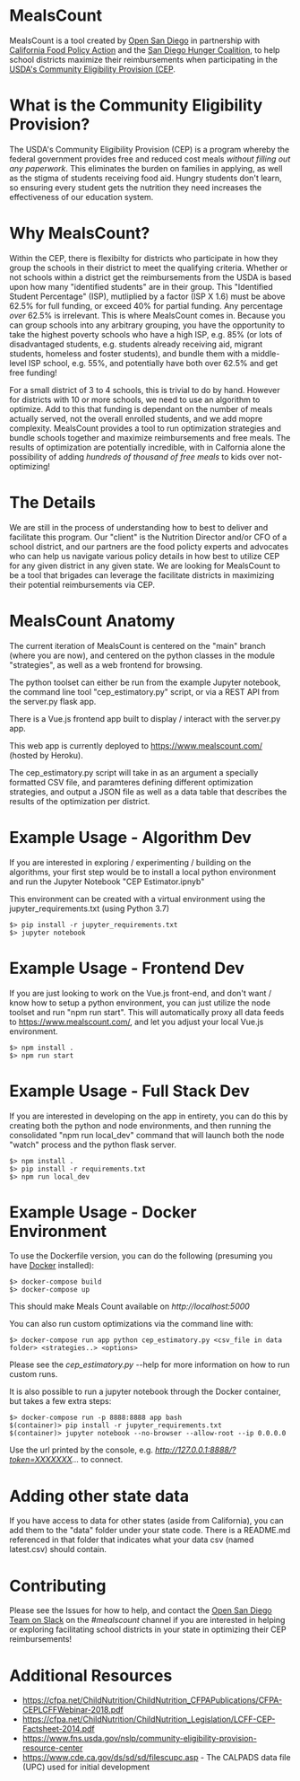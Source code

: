 # MealsCount
MealsCount is a tool created by [Open San Diego](https://opensandiego.org) in partnership with [California Food Policy Action](https://cfpa.org) and the [San Diego Hunger Coalition](https://www.sandiegohungercoalition.org), to help school districts maximize their reimbursements when participating in the [USDA's Community Eligibility Provision (CEP](https://www.fns.usda.gov/school-meals/community-eligibility-provision).

# What is the Community Eligibility Provision?
The USDA's Community Eligibility Provision (CEP) is a program whereby the federal government provides free and reduced cost meals *without filling out any paperwork*. This eliminates the burden on families in applying, as well as the stigma of students receiving food aid. Hungry students don't learn, so ensuring every student gets the nutrition they need increases the effectiveness of our education system.

# Why MealsCount?
Within the CEP, there is flexibilty for districts who participate in how they group the schools in their district to meet the qualifying criteria. Whether or not schools within a district get the reimbursements from the USDA is based upon how many "identified students" are in their group. This "Identified Student Percentage" (ISP), mutliplied by a factor (ISP X 1.6) must be above 62.5% for full funding, or exceed 40% for partial funding. Any percentage *over* 62.5% is irrelevant. This is where MealsCount comes in. Because you can group schools into any arbitrary grouping, you have the opportunity to take the highest poverty schools who have a high ISP, e.g. 85% (or lots of disadvantaged students, e.g. students already receiving aid, migrant students, homeless and foster students), and bundle them with a middle-level ISP school, e.g. 55%, and potentially have both over 62.5% and get free funding!

For a small district of 3 to 4 schools, this is trivial to do by hand. However for districts with 10 or more schools, we need to use an algorithm to optimize. Add to this that funding is dependant on the number of meals actually served, not the overall enrolled students, and we add mopre complexity. MealsCount provides a tool to run optimization strategies and bundle schools together and maximize reimbursements and free meals. The results of optimization are potentially incredible, with in Calfornia alone the possibility of adding *hundreds of thousand of free meals* to kids over not-optimizing! 

# The Details
We are still in the process of understanding how to best to deliver and facilitate this program. Our "client" is the Nutrition Director and/or CFO of a school district, and our partners are the food policty experts and advocates who can help us navigate various policy details in how best to utilize CEP for any given district in any given state. We are looking for MealsCount to be a tool that brigades can leverage the facilitate districts in maximizing their potential reimbursements via CEP.


# MealsCount Anatomy

The current iteration of MealsCount is centered on the "main" branch (where you are now), and centered on the python classes in the module "strategies", as well as a web frontend for browsing.

The python toolset can either be run from the example Jupyter notebook, the command line tool "cep_estimatory.py" script, or via a REST API from the server.py flask app.

There is a Vue.js frontend app built to display / interact with the server.py app. 

This web app is currently deployed to https://www.mealscount.com/ (hosted by Heroku).

The cep_estimatory.py script will take in as an argument a specially formatted CSV file, and paramteres defining different optimization strategies, and output a JSON file as well as a data table that describes the results of the optimization per district. 

# Example Usage - Algorithm Dev

If you are interested in exploring / experimenting / building on the algorithms, your first step would be to install a local python environment and run the Jupyter Notebook "CEP Estimator.ipnyb"

This environment can be created with a virtual environment using the jupyter_requirements.txt (using Python 3.7)

    $> pip install -r jupyter_requirements.txt
    $> jupyter notebook

# Example Usage - Frontend Dev

If you are just looking to work on the Vue.js front-end, and don't want / know how to setup a python environment, you can just utilize the node toolset and run "npm run start". This will automatically proxy all data feeds to https://www.mealscount.com/, and let you adjust your local Vue.js environment.

    $> npm install . 
    $> npm run start

# Example Usage - Full Stack Dev

If you are interested in developing on the app in entirety, you can do this by creating both the python and node environments, and then running the consolidated "npm run local_dev" command that will launch both the node "watch" process and the python flask server.

    $> npm install .
    $> pip install -r requirements.txt
    $> npm run local_dev

# Example Usage - Docker Environment

To use the Dockerfile version, you can do the following (presuming you have [Docker](https://docker.com/) installed):

    $> docker-compose build
    $> docker-compose up

This should make Meals Count available on *http://localhost:5000*

You can also run custom optimizations via the command line with:

    $> docker-compose run app python cep_estimatory.py <csv_file in data folder> <strategies..> <options>

Please see the *cep_estimatory.py* --help for more information on how to run custom runs.

It is also possible to run a jupyter notebook through the Docker container, but takes a few extra steps:

    $> docker-compose run -p 8888:8888 app bash
    $(container)> pip install -r jupyter_requirements.txt
    $(container)> jupyter notebook --no-browser --allow-root --ip 0.0.0.0

Use the url printed by the console, e.g. *http://127.0.0.1:8888/?token=XXXXXXX...* to connect.

# Adding other state data

If you have access to data for other states (aside from California), you can add them to the "data" folder under your state code. There is a README.md referenced in that folder that indicates what your data csv (named latest.csv) should contain.

# Contributing

Please see the Issues for how to help, and contact the [Open San Diego Team on Slack](https://opensandiego.org) on the *#mealscount* channel if you are interested in helping or exploring facilitating school districts in your state in optimizing their CEP reimbursements!

# Additional Resources

* https://cfpa.net/ChildNutrition/ChildNutrition_CFPAPublications/CFPA-CEPLCFFWebinar-2018.pdf
* https://cfpa.net/ChildNutrition/ChildNutrition_Legislation/LCFF-CEP-Factsheet-2014.pdf
* https://www.fns.usda.gov/nslp/community-eligibility-provision-resource-center
* https://www.cde.ca.gov/ds/sd/sd/filescupc.asp  - The CALPADS data file (UPC) used for initial development
